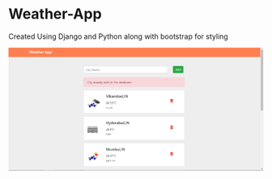 # Weather-App

Created Using Django and Python along with bootstrap for styling

![](images/Weather-App.png)
